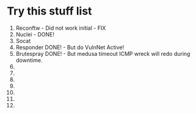 # Try this stuff list

1. Reconftw - Did not work initial - FIX
1. Nuclei - DONE!
1. Socat 
1. Responder DONE! - But do VulnNet Active!
1. Brutespray DONE! - But medusa timeout ICMP wreck will redo during downtime. 
1. 
1.
1.
1.
1.
1.
1.